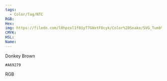 ```yaml
---
tags:
  - Color/Tag/NTC
RGB:
Hex:
img: https://filedn.com/l0hpzxl1f01yT7GHxtF8cyk/Color%20Snake/SVG_Tumb%20Mass%20No%20Name/A69279.svg
CMYK:
HSL:
Name:
---
```

Donkey Brown
```palette
#A69279
```
RGB
